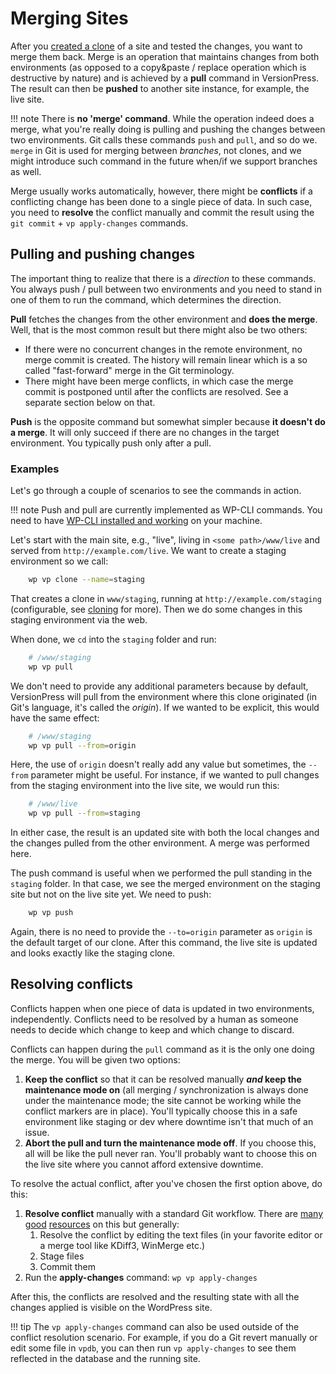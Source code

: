 # Merging Sites

After you [created a clone](./cloning.md) of a site and tested the changes, you want to merge them back. Merge is an operation that maintains changes from both environments (as opposed to a copy&paste / replace operation which is destructive by nature) and is achieved by a **pull** command in VersionPress. The result can then be **pushed** to another site instance, for example, the live site.

!!! note
    There is **no 'merge' command**. While the operation indeed does a merge, what you're really doing is pulling and pushing the changes between two environments. Git calls these commands `push` and `pull`, and so do we. `merge` in Git is used for merging between *branches*, not clones, and we might introduce such command in the future when/if we support branches as well.

Merge usually works automatically, however, there might be **conflicts** if a conflicting change has been done to a single piece of data. In such case, you need to **resolve** the conflict manually and commit the result using the `git commit` + `vp apply-changes` commands.


## Pulling and pushing changes

The important thing to realize that there is a *direction* to these commands. You always push / pull between two environments and you need to stand in one of them to run the command, which determines the direction.

**Pull** fetches the changes from the other environment and **does the merge**. Well, that is the most common result but there might also be two others:

 - If there were no concurrent changes in the remote environment, no merge commit is created. The history will remain linear which is a so called "fast-forward" merge in the Git terminology.
 - There might have been merge conflicts, in which case the merge commit is postponed until after the conflicts are resolved. See a separate section below on that.

**Push** is the opposite command but somewhat simpler because **it doesn't do a merge**. It will only succeed if there are no changes in the target environment. You typically push only after a pull.


### Examples

Let's go through a couple of scenarios to see the commands in action.

!!! note
    Push and pull are currently implemented as WP-CLI commands. You need to have [WP-CLI installed and working](../feature-focus/wp-cli.md) on your machine.

Let's start with the main site, e.g., "live", living in `<some path>/www/live` and served from `http://example.com/live`. We want to create a staging environment so we call:

``` bash
    wp vp clone --name=staging
```

That creates a clone in `www/staging`, running at `http://example.com/staging` (configurable, see [cloning](./cloning.md) for more). Then we do some changes in this staging environment via the web.

When done, we `cd` into the `staging` folder and run:
``` bash
    # /www/staging
    wp vp pull
```

We don't need to provide any additional parameters because by default, VersionPress will pull from the environment where this clone originated (in Git's language, it's called the *origin*). If we wanted to be explicit, this would have the same effect:

``` bash
    # /www/staging
    wp vp pull --from=origin
```

Here, the use of `origin` doesn't really add any value but sometimes, the `--from` parameter might be useful. For instance, if we wanted to pull changes from the staging environment into the live site, we would run this:

``` bash
    # /www/live
    wp vp pull --from=staging
```

In either case, the result is an updated site with both the local changes and the changes pulled from the other environment. A merge was performed here.

The push command is useful when we performed the pull standing in the `staging` folder. In that case, we see the merged environment on the staging site but not on the live site yet. We need to push:

``` bash
    wp vp push
```

Again, there is no need to provide the `--to=origin` parameter as `origin` is the default target of our clone. After this command, the live site is updated and looks exactly like the staging clone.



## Resolving conflicts

Conflicts happen when one piece of data is updated in two environments, independently. Conflicts need to be resolved by a human as someone needs to decide which change to keep and which change to discard.

Conflicts can happen during the `pull` command as it is the only one doing the merge. You will be given two options:

 1. **Keep the conflict** so that it can be resolved manually ***and* keep the maintenance mode on** (all merging / synchronization is always done under the maintenance mode; the site cannot be working while the conflict markers are in place). You'll typically choose this in a safe environment like staging or dev where downtime isn't that much of an issue.
 2. **Abort the pull and turn the maintenance mode off**. If you choose this, all will be like the pull never ran. You'll probably want to choose this on the live site where you cannot afford extensive downtime.


To resolve the actual conflict, after you've chosen the first option above, do this:

 1. **Resolve conflict** manually with a standard Git workflow. There are [many](http://githowto.com/resolving_conflicts) [good](https://help.github.com/articles/resolving-a-merge-conflict-from-the-command-line/) [resources](https://www.atlassian.com/git/tutorials/using-branches/git-merge) on this but generally:
      1. Resolve the conflict by editing the text files (in your favorite editor or a merge tool like KDiff3, WinMerge etc.)
      2. Stage files
      3. Commit them
 2. Run the **apply-changes** command: `wp vp apply-changes`

After this, the conflicts are resolved and the resulting state with all the changes applied is visible on the WordPress site.

!!! tip
    The `vp apply-changes` command can also be used outside of the conflict resolution scenario. For example, if you do a Git revert manually or edit some file in `vpdb`, you can then run `vp apply-changes` to see them reflected in the database and the running site.
